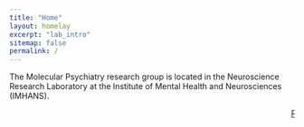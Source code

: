 ```yaml
---
title: "Home"
layout: homelay
excerpt: "lab_intro"
sitemap: false
permalink: /
---
```


The Molecular Psychiatry research group is located in the Neuroscience Research Laboratory at the Institute of Mental Health and Neurosciences (IMHANS).

<marquee direction = "left"><a href="https://imhansseminarseries.github.io/"> Registration for Seminar Series in Psychiatry and Behavioural Neuroscience 2022 </a> </marquee>
    

